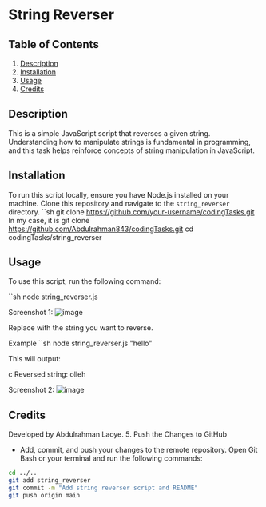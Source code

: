 # String Reverser

## Table of Contents
1. [Description](#description)
2. [Installation](#installation)
3. [Usage](#usage)
4. [Credits](#credits)

## Description
This is a simple JavaScript script that reverses a given string. Understanding how to manipulate strings is fundamental in programming, and this task helps reinforce concepts of string manipulation in JavaScript.

## Installation
To run this script locally, ensure you have Node.js installed on your machine. Clone this repository and navigate to the `string_reverser` directory.
``sh
git clone https://github.com/your-username/codingTasks.git
In my case, it is git clone https://github.com/Abdulrahman843/codingTasks.git
cd codingTasks/string_reverser

## Usage 
To use this script, run the following command:

``sh
node string_reverser.js <string>

Screenshot 1:
![image](https://github.com/Abdulrahman843/codingTasks/assets/165313776/8e6218a1-7d86-4915-bf14-a3a96fb1ff7c)

Replace <string> with the string you want to reverse.

Example
``sh
node string_reverser.js "hello"

This will output:

c
Reversed string: olleh

Screenshot 2:
![image](https://github.com/Abdulrahman843/codingTasks/assets/165313776/9ad96ba1-3a26-4d88-94dd-c99e24870515)

## Credits
Developed by Abdulrahman Laoye.
5. Push the Changes to GitHub
- Add, commit, and push your changes to the remote repository. Open Git Bash or your terminal and run the following commands:

```sh
cd ../..
git add string_reverser
git commit -m "Add string reverser script and README"
git push origin main




























